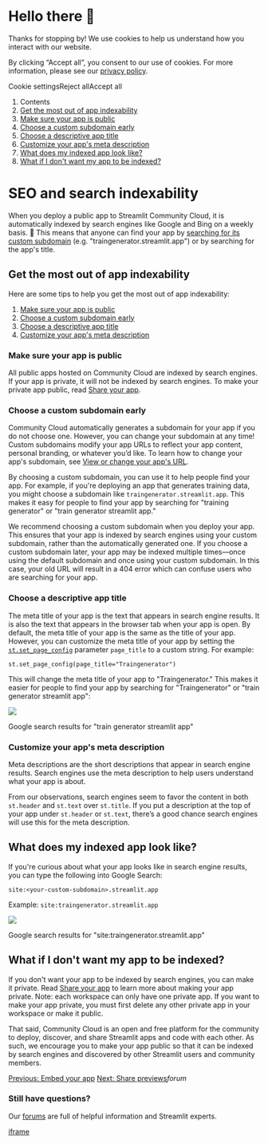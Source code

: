 # Hello there 👋

Thanks for stopping by! We use cookies to help us understand how you interact with our website.

By clicking “Accept all”, you consent to our use of cookies. For more information, please see our [privacy policy](https://docs.streamlit.io/deploy/streamlit-community-cloud/share-your-app/www.streamlit.io/privacy-policy).

Cookie settingsReject allAccept all

1. Contents
2. [Get the most out of app indexability](https://docs.streamlit.io/deploy/streamlit-community-cloud/share-your-app/indexability#get-the-most-out-of-app-indexability)
3. [Make sure your app is public](https://docs.streamlit.io/deploy/streamlit-community-cloud/share-your-app/indexability#make-sure-your-app-is-public)
4. [Choose a custom subdomain early](https://docs.streamlit.io/deploy/streamlit-community-cloud/share-your-app/indexability#choose-a-custom-subdomain-early)
5. [Choose a descriptive app title](https://docs.streamlit.io/deploy/streamlit-community-cloud/share-your-app/indexability#choose-a-descriptive-app-title)
6. [Customize your app's meta description](https://docs.streamlit.io/deploy/streamlit-community-cloud/share-your-app/indexability#customize-your-apps-meta-description)
7. [What does my indexed app look like?](https://docs.streamlit.io/deploy/streamlit-community-cloud/share-your-app/indexability#what-does-my-indexed-app-look-like)
8. [What if I don't want my app to be indexed?](https://docs.streamlit.io/deploy/streamlit-community-cloud/share-your-app/indexability#what-if-i-dont-want-my-app-to-be-indexed)

# SEO and search indexability

When you deploy a public app to Streamlit Community Cloud, it is automatically indexed by search engines like Google and Bing on a weekly basis. 🎈 This means that anyone can find your app by [searching for its custom subdomain](https://www.google.com/search?q=traingenerator.streamlit.app) (e.g. "traingenerator.streamlit.app") or by searching for the app's title.

## Get the most out of app indexability

Here are some tips to help you get the most out of app indexability:

1. [Make sure your app is public](https://docs.streamlit.io/deploy/streamlit-community-cloud/share-your-app/indexability#make-sure-your-app-is-public)
2. [Choose a custom subdomain early](https://docs.streamlit.io/deploy/streamlit-community-cloud/share-your-app/indexability#choose-a-custom-subdomain-early)
3. [Choose a descriptive app title](https://docs.streamlit.io/deploy/streamlit-community-cloud/share-your-app/indexability#choose-a-descriptive-app-title)
4. [Customize your app's meta description](https://docs.streamlit.io/deploy/streamlit-community-cloud/share-your-app/indexability#customize-your-apps-meta-description)

### Make sure your app is public

All public apps hosted on Community Cloud are indexed by search engines. If your app is private, it will not be indexed by search engines. To make your private app public, read [Share your app](https://docs.streamlit.io/deploy/streamlit-community-cloud/share-your-app).

### Choose a custom subdomain early

Community Cloud automatically generates a subdomain for your app if you do not choose one. However, you can change your subdomain at any time! Custom subdomains modify your app URLs to reflect your app content, personal branding, or whatever you’d like. To learn how to change your app's subdomain, see [View or change your app's URL](https://docs.streamlit.io/deploy/streamlit-community-cloud/manage-your-app/app-settings#view-or-change-your-apps-url).

By choosing a custom subdomain, you can use it to help people find your app. For example, if you're deploying an app that generates training data, you might choose a subdomain like `traingenerator.streamlit.app`. This makes it easy for people to find your app by searching for "training generator" or "train generator streamlit app."

We recommend choosing a custom subdomain when you deploy your app. This ensures that your app is indexed by search engines using your custom subdomain, rather than the automatically generated one. If you choose a custom subdomain later, your app may be indexed multiple times—once using the default subdomain and once using your custom subdomain. In this case, your old URL will result in a 404 error which can confuse users who are searching for your app.

### Choose a descriptive app title

The meta title of your app is the text that appears in search engine results. It is also the text that appears in the browser tab when your app is open. By default, the meta title of your app is the same as the title of your app. However, you can customize the meta title of your app by setting the [`st.set_page_config`](https://docs.streamlit.io/develop/api-reference/configuration/st.set_page_config) parameter `page_title` to a custom string. For example:

`st.set_page_config(page_title="Traingenerator")
`

This will change the meta title of your app to "Traingenerator." This makes it easier for people to find your app by searching for "Traingenerator" or "train generator streamlit app":

![](https://docs.streamlit.io/images/streamlit-community-cloud/indexability-app-title.png)

Google search results for "train generator streamlit app"

### Customize your app's meta description

Meta descriptions are the short descriptions that appear in search engine results. Search engines use the meta description to help users understand what your app is about.

From our observations, search engines seem to favor the content in both `st.header` and `st.text` over `st.title`. If you put a description at the top of your app under `st.header` or `st.text`, there’s a good chance search engines will use this for the meta description.

## What does my indexed app look like?

If you're curious about what your app looks like in search engine results, you can type the following into Google Search:

`site:<your-custom-subdomain>.streamlit.app
`

Example: `site:traingenerator.streamlit.app`

![](https://docs.streamlit.io/images/streamlit-community-cloud/indexability-search-result.png)

Google search results for "site:traingenerator.streamlit.app"

## What if I don't want my app to be indexed?

If you don't want your app to be indexed by search engines, you can make it private. Read [Share your app](https://docs.streamlit.io/deploy/streamlit-community-cloud/share-your-app) to learn more about making your app private. Note: each workspace can only have one private app. If you want to make your app private, you must first delete any other private app in your workspace or make it public.

That said, Community Cloud is an open and free platform for the community to deploy, discover, and share Streamlit apps and code with each other. As such, we encourage you to make your app public so that it can be indexed by search engines and discovered by other Streamlit users and community members.

[Previous: Embed your app](https://docs.streamlit.io/deploy/streamlit-community-cloud/share-your-app/embed-your-app) [Next: Share previews](https://docs.streamlit.io/deploy/streamlit-community-cloud/share-your-app/share-previews)_forum_

### Still have questions?

Our [forums](https://discuss.streamlit.io/) are full of helpful information and Streamlit experts.

[iframe](https://www.google.com/recaptcha/enterprise/anchor?ar=1&k=6Lck4YwlAAAAAEIE1hR--varWp0qu9F-8-emQn2v&co=aHR0cHM6Ly9kb2NzLnN0cmVhbWxpdC5pbzo0NDM.&hl=en&v=J79K9xgfxwT6Syzx-UyWdD89&size=invisible&cb=wsj5qaxj58zv)
